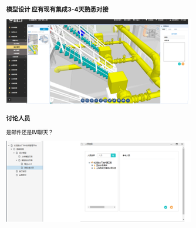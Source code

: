 

### 模型设计  应有现有集成3-4天熟悉对接 

![1558270241496](assets/1558270241496.png)



### 讨论人员

是邮件还是IM聊天？

![1558270292378](assets/1558270292378.png)

